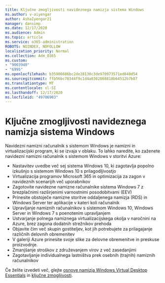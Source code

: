 ```yaml
---
title: Ključne zmogljivosti navideznega namizja sistema Windows
ms.author: v-aiyengar
author: AshaIyengar21
manager: dansimp
ms.date: 12/17/2020
ms.audience: Admin
ms.topic: article
ms.service: o365-administration
ROBOTS: NOINDEX, NOFOLLOW
localization_priority: Normal
ms.collection: Adm_O365
ms.custom:
- "9003940"
- "6995"
ms.openlocfilehash: b35986606bc2de28130c3de970973571ed040d54
ms.sourcegitcommit: ffb56bc78344f9c1d4a0302868818b64512b7b07
ms.translationtype: MT
ms.contentlocale: sl-SI
ms.lasthandoff: 12/17/2020
ms.locfileid: "49706903"
---
```

# <a name="key-capabilities-of-windows-virtual-desktop"></a>Ključne zmogljivosti navideznega namizja sistema Windows

Navidezni namizni računalnik s sistemom Windows je namizni in virtualizacijski program, ki se izvaja v oblaku. To lahko naredite, ko zaženete navidezni namizni računalnik s sistemom Windows v storitvi Azure:

- Nastavitev uvedbe več sej sistema Windows 10, ki zagotavlja popolno izkušnjo s sistemom Windows 10 s prilagodljivostjo
- Virtualizacija programov Microsoft 365 in optimizacija za zagon v navideznih scenarijih več uporabnikov
- Zagotovite navidezne namizne računalnike sistema Windows 7 z brezplačnimi razširjenimi varnostnimi posodobitvami (EEV)
- Prinesite obstoječe namizne storitve oddaljenega namizja (RDS) in Windows Server ter aplikacije v kateri koli računalnik
- Upravljanje namiznih računalnikov s sistemom Windows 10, Windows Server in Windows 7 s poenotenim upravljanjem
- Ustvarjanje polnega namiznega virtualizacijskega okolja v naročnini na Azure, brez zagona dodatnih strežnikov prehoda
- Objavite čim več skupin gostiteljev, kot jih potrebujete za prilagajanje različnih delovnih obremenitev
- V galeriji Azure prinesite svoje slike za delovne obremenitve in preskuse proizvodnje.
- Zmanjšanje stroškov z združevanjem virov z več zasedanjimi
- Zagotavljanje individualnega lastništva prek osebnih (trajnih) namiznih računalnikov

Če želite izvedeti več, glejte [osnove namizja Windows Virtual Desktop Essentials](https://go.microsoft.com/fwlink/?linkid=2127033) in [ključne zmogljivosti](https://go.microsoft.com/fwlink/?linkid=2127033).

